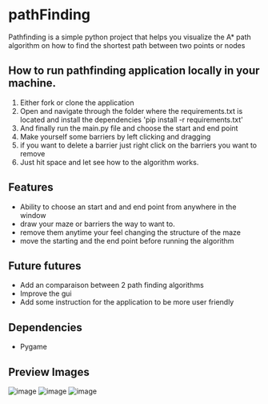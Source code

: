 # pathFinding
Pathfinding is a simple python project that helps you visualize the A* path algorithm on how to find the shortest path between two points or nodes


## How to run pathfinding application locally in your machine. 
1. Either fork or clone the application
2. Open and navigate through the folder where the requirements.txt is located and install the dependencies 'pip install -r requirements.txt'
3. And finally run the main.py file and choose the start and end point
4. Make yourself some barriers by left clicking and dragging 
5. if you want to delete a barrier just right click on the barriers you want to remove
6. Just hit space and let see how to the algorithm works.

## Features
- Ability to choose an start and and end point from anywhere in the window
- draw your maze or barriers the way to want to.
- remove them anytime your feel changing the structure of the maze
- move the starting and the end point before running the algorithm 


## Future futures
- Add an comparaison between 2 path finding algorithms
- Improve the gui
- Add some instruction for the application to be more user friendly


## Dependencies
  - Pygame

## Preview Images

![image](https://i.imgur.com/sN8omfS.png)
![image](https://i.imgur.com/GqPfM3L.png)
![image](https://i.imgur.com/jZ4Kq2M.png)



